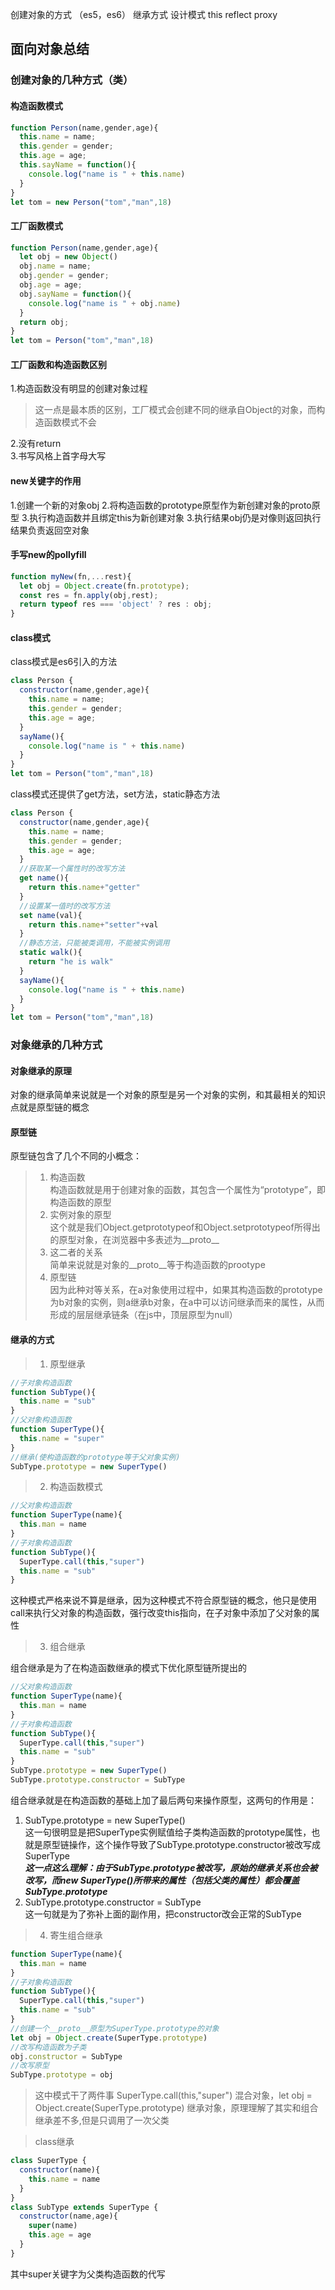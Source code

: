 创建对象的方式 （es5，es6）
继承方式
设计模式
this
reflect
proxy

## 面向对象总结

### 创建对象的几种方式（类）

#### 构造函数模式
```js
function Person(name,gender,age){
  this.name = name;
  this.gender = gender;
  this.age = age;
  this.sayName = function(){
    console.log("name is " + this.name)
  }
}
let tom = new Person("tom","man",18)
```
#### 工厂函数模式
```js
function Person(name,gender,age){
  let obj = new Object()
  obj.name = name;
  obj.gender = gender;
  obj.age = age;
  obj.sayName = function(){
    console.log("name is " + obj.name)
  }
  return obj;
}
let tom = Person("tom","man",18)
```

#### 工厂函数和构造函数区别

1.构造函数没有明显的创建对象过程
>这一点是最本质的区别，工厂模式会创建不同的继承自Object的对象，而构造函数模式不会  

2.没有return  
3.书写风格上首字母大写

#### new关键字的作用
1.创建一个新的对象obj
2.将构造函数的prototype原型作为新创建对象的proto原型
3.执行构造函数并且绑定this为新创建对象
3.执行结果obj仍是对像则返回执行结果负责返回空对象

#### 手写new的pollyfill
```js
function myNew(fn,...rest){
  let obj = Object.create(fn.prototype);
  const res = fn.apply(obj,rest);
  return typeof res === 'object' ? res : obj;
}
```

#### class模式
class模式是es6引入的方法
```js
class Person {
  constructor(name,gender,age){
    this.name = name;
    this.gender = gender;
    this.age = age;
  }
  sayName(){
    console.log("name is " + this.name)
  }
}
let tom = Person("tom","man",18)
```
class模式还提供了get方法，set方法，static静态方法
```js
class Person {
  constructor(name,gender,age){
    this.name = name;
    this.gender = gender;
    this.age = age;
  }
  //获取某一个属性时的改写方法
  get name(){
    return this.name+"getter"
  }
  //设置某一值时的改写方法
  set name(val){
    return this.name+"setter"+val
  }
  //静态方法，只能被类调用，不能被实例调用
  static walk(){
    return "he is walk"
  }
  sayName(){
    console.log("name is " + this.name)
  }
}
let tom = Person("tom","man",18)
```

### 对象继承的几种方式
#### 对象继承的原理
 对象的继承简单来说就是一个对象的原型是另一个对象的实例，和其最相关的知识点就是原型链的概念
#### 原型链
原型链包含了几个不同的小概念：
>1. 构造函数  
构造函数就是用于创建对象的函数，其包含一个属性为“prototype”，即构造函数的原型  
>2. 实例对象的原型    
这个就是我们Object.getprototypeof和Object.setprototypeof所得出的原型对象，在浏览器中多表述为__proto__   
>3. 这二者的关系  
简单来说就是对象的__proto__等于构造函数的prootype
>4. 原型链  
因为此种对等关系，在a对象使用过程中，如果其构造函数的prototype为b对象的实例，则a继承b对象，在a中可以访问继承而来的属性，从而形成的层层继承链条（在js中，顶层原型为null）
#### 继承的方式

>1. 原型继承
```js
//子对象构造函数
function SubType(){
  this.name = "sub"
}
//父对象构造函数
function SuperType(){
  this.name = "super"
}
//继承(使构造函数的prototype等于父对象实例)
SubType.prototype = new SuperType()
```
>2. 构造函数模式

```js
//父对象构造函数
function SuperType(name){
  this.man = name
}
//子对象构造函数
function SubType(){
  SuperType.call(this,"super")
  this.name = "sub"
}
```
这种模式严格来说不算是继承，因为这种模式不符合原型链的概念，他只是使用call来执行父对象的构造函数，强行改变this指向，在子对象中添加了父对象的属性

>3. 组合继承  

组合继承是为了在构造函数继承的模式下优化原型链所提出的

```js
//父对象构造函数
function SuperType(name){
  this.man = name
}
//子对象构造函数
function SubType(){
  SuperType.call(this,"super")
  this.name = "sub"
}
SubType.prototype = new SuperType()
SubType.prototype.constructor = SubType
```

组合继承就是在构造函数的基础上加了最后两句来操作原型，这两句的作用是：  
1. SubType.prototype = new SuperType()  
这一句很明显是把SuperType实例赋值给子类构造函数的prototype属性，也就是原型链操作，这个操作导致了SubType.prototype.constructor被改写成SuperType  
***这一点这么理解：由于SubType.prototype被改写，原始的继承关系也会被改写，而new SuperType()所带来的属性（包括父类的属性）都会覆盖SubType.prototype***
2. SubType.prototype.constructor = SubType  
这一句就是为了弥补上面的副作用，把constructor改会正常的SubType

>4. 寄生组合继承
```js
function SuperType(name){
  this.man = name
}
//子对象构造函数
function SubType(){
  SuperType.call(this,"super")
  this.name = "sub"
}
//创建一个__proto__原型为SuperType.prototype的对象
let obj = Object.create(SuperType.prototype)
//改写构造函数为子类
obj.constructor = SubType
//改写原型
SubType.prototype = obj
```
>这中模式干了两件事 SuperType.call(this,"super") 混合对象，let obj = Object.create(SuperType.prototype) 继承对象，原理理解了其实和组合继承差不多,但是只调用了一次父类

>class继承
```js
class SuperType {
  constructor(name){
    this.name = name
  }
}
class SubType extends SuperType {
  constructor(name,age){
    super(name)
    this.age = age
  }
}
```
其中super关键字为父类构造函数的代写

